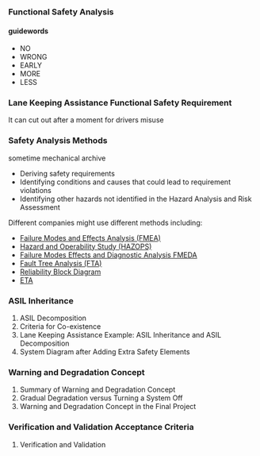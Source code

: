 ### Functional Safety Analysis

#### guidewords
-   NO
-   WRONG
-   EARLY
-   MORE
-   LESS

### Lane Keeping Assistance Functional Safety Requirement
It can cut out after a moment for drivers misuse
### Safety Analysis Methods
sometime  mechanical archive 
-   Deriving safety requirements
-   Identifying conditions and causes that could lead to requirement violations
-   Identifying other hazards not identified in the Hazard Analysis and Risk Assessment

Different companies might use different methods including:
-   [Failure Modes and Effects Analysis (FMEA)](https://en.wikipedia.org/wiki/Failure_mode_and_effects_analysis)    
-   [Hazard and Operability Study (HAZOPS)](https://en.wikipedia.org/wiki/Hazard_and_operability_study)    
-   [Failure Modes Effects and Diagnostic Analysis FMEDA](https://en.wikipedia.org/wiki/Failure_modes,_effects,_and_diagnostic_analysis)  
-   [Fault Tree Analysis (FTA)](https://en.wikipedia.org/wiki/Fault_tree_analysis)    
-   [Reliability Block Diagram](https://en.wikipedia.org/wiki/Reliability_block_diagram)   
-   [ETA](https://en.wikipedia.org/wiki/Event_tree_analysis)

### ASIL Inheritance
1. ASIL Decomposition
2. Criteria for Co-existence
3. Lane Keeping Assistance Example: ASIL Inheritance and ASIL Decomposition
4. System Diagram after Adding Extra Safety Elements

### Warning and Degradation Concept
1. Summary of Warning and Degradation Concept
2. Gradual Degradation versus Turning a System Off
3. Warning and Degradation Concept in the Final Project

### Verification and Validation Acceptance Criteria
1.  Verification and Validation

<!--stackedit_data:
eyJoaXN0b3J5IjpbLTY3OTQxNTY3MSwtMjQzNjk1NzM1LC0xND
g1MTEzNTEwLDc0NDcyNTMyOSwtOTI4NzgxMTQ5LC02NzYzODEx
OTUsLTY4NTg2NzExMSwtMTM3MDU2NzksLTE1NTQxNDk2MTYsMz
kwOTgxNjE1XX0=
-->
